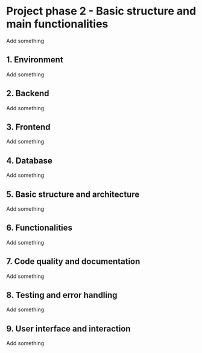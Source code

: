 # Project phase 2 - Basic structure and main functionalities

Add something

## 1. Environment

Add something

## 2. Backend

Add something

## 3. Frontend

Add something

## 4. Database

Add something

## 5. Basic structure and architecture

Add something

## 6. Functionalities

Add something

## 7. Code quality and documentation

Add something

## 8. Testing and error handling

Add something

## 9. User interface and interaction

Add something
